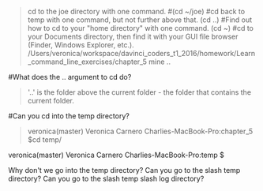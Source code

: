 >cd to the joe directory with one command.
#(cd ~/joe)
#cd back to temp with one command, but not further above that.
>(cd ..)
#Find out how to cd to your "home directory" with one command.
>(cd ~)
#cd to your Documents directory, then find it with your GUI file browser (Finder, Windows Explorer, etc.).
>/Users/veronica/workspace/davinci_coders_t1_2016/homework/Learn_command_line_exercises/chapter_5
mine ..

#What does the .. argument to cd do?
 >'..' is the folder above the current folder - the folder that contains the current folder.


#Can you cd into the temp directory?
>veronica(master) Veronica Carnero
 Charlies-MacBook-Pro:chapter_5 $cd temp/
 
 veronica(master) Veronica Carnero
 Charlies-MacBook-Pro:temp $
 
Why don't we go into the temp directory?
Can you go to the slash temp directory?
Can you go to the slash temp slash log directory?

